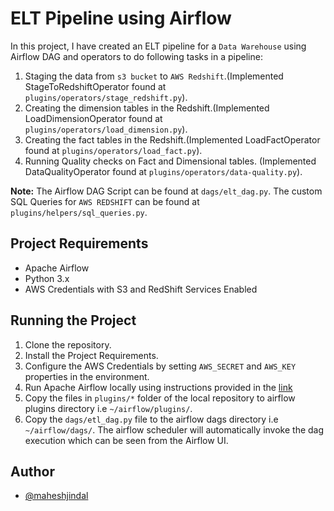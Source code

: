 # ELT Pipeline using Airflow
In this project, I have created an ELT pipeline for a `Data Warehouse` using Airflow DAG and operators to do following tasks in a pipeline:
1. Staging the data from `s3 bucket` to `AWS Redshift`.(Implemented StageToRedshiftOperator found at `plugins/operators/stage_redshift.py`).
2.  Creating the dimension tables in the Redshift.(Implemented LoadDimensionOperator found at `plugins/operators/load_dimension.py`).
3.  Creating the fact tables in the Redshift.(Implemented LoadFactOperator found at `plugins/operators/load_fact.py`).
4. Running Quality checks on Fact and Dimensional tables. (Implemented DataQualityOperator found at `plugins/operators/data-quality.py`).

**Note:** The Airflow DAG Script can be found at `dags/elt_dag.py`.
The custom SQL Queries for `AWS REDSHIFT` can be found at `plugins/helpers/sql_queries.py`.
## Project Requirements
- Apache Airflow
- Python 3.x
- AWS Credentials with S3 and RedShift Services Enabled

## Running the Project
1. Clone the repository.
2. Install the Project Requirements.
3. Configure the AWS Credentials by setting `AWS_SECRET` and `AWS_KEY` properties in the environment.
4. Run Apache Airflow locally using instructions provided in the [link](https://airflow.apache.org/docs/apache-airflow/stable/start/local.html#)
5. Copy the files in `plugins/*` folder of the local repository to airflow plugins directory i.e `~/airflow/plugins/`.
6. Copy the `dags/etl_dag.py` file to the airflow dags directory i.e `~/airflow/dags/`. The airflow scheduler will automatically invoke the dag execution which can be seen from the Airflow UI.

## Author
- [@maheshjindal](https://www.github.com/maheshjindal)